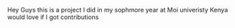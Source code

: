  Hey Guys this is a project I did in my sophmore year at Moi univeristy Kenya would love if I got contributions 
